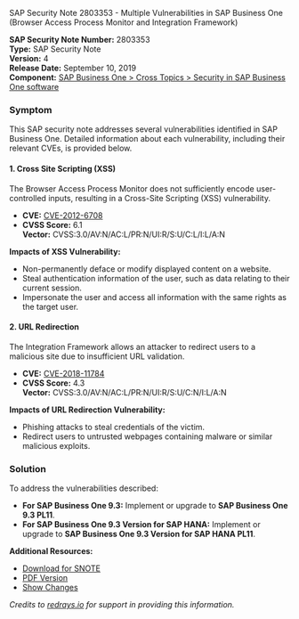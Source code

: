SAP Security Note 2803353 - Multiple Vulnerabilities in SAP Business One (Browser Access Process Monitor and Integration Framework)

**SAP Security Note Number:** 2803353  
**Type:** SAP Security Note  
**Version:** 4  
**Release Date:** September 10, 2019  
**Component:** [SAP Business One > Cross Topics > Security in SAP Business One software](https://me.sap.com/mynotes?tab=Search&sortBy=Relevance&filters=themk%25253Aeq~'SBO-CRO-SEC*'%25252BreleaseStatus%25253Aeq~'CustomerRelease'%25252BsecurityPatchDay%25253Aeq~'NotRestricted'%25252BfuzzyThreshold%25253Aeq~'0.9'&flag=mynotes)

### Symptom
This SAP security note addresses several vulnerabilities identified in SAP Business One. Detailed information about each vulnerability, including their relevant CVEs, is provided below.

#### 1. Cross Site Scripting (XSS)
The Browser Access Process Monitor does not sufficiently encode user-controlled inputs, resulting in a Cross-Site Scripting (XSS) vulnerability.

- **CVE:** [CVE-2012-6708](https://cve.mitre.org/cgi-bin/cvename.cgi?name=CVE-2012-6708)
- **CVSS Score:** 6.1  
  **Vector:** CVSS:3.0/AV:N/AC:L/PR:N/UI:R/S:U/C:L/I:L/A:N

**Impacts of XSS Vulnerability:**
- Non-permanently deface or modify displayed content on a website.
- Steal authentication information of the user, such as data relating to their current session.
- Impersonate the user and access all information with the same rights as the target user.

#### 2. URL Redirection
The Integration Framework allows an attacker to redirect users to a malicious site due to insufficient URL validation.

- **CVE:** [CVE-2018-11784](https://cve.mitre.org/cgi-bin/cvename.cgi?name=CVE-2018-11784)
- **CVSS Score:** 4.3  
  **Vector:** CVSS:3.0/AV:N/AC:L/PR:N/UI:R/S:U/C:N/I:L/A:N

**Impacts of URL Redirection Vulnerability:**
- Phishing attacks to steal credentials of the victim.
- Redirect users to untrusted webpages containing malware or similar malicious exploits.

### Solution
To address the vulnerabilities described:

- **For SAP Business One 9.3:** Implement or upgrade to **SAP Business One 9.3 PL11**.
- **For SAP Business One 9.3 Version for SAP HANA:** Implement or upgrade to **SAP Business One 9.3 Version for SAP HANA PL11**.

**Additional Resources:**
- [Download for SNOTE](https://notesdownloads.sap.com/note/0040000001615322019)
- [PDF Version](https://userapps.support.sap.com/sap/support/sfm/notes/print/0002803353?language=en-US&token=48BD221C936B68AC18CB3E20E111DB97)
- [Show Changes](https://me.sap.com/notesLatestChanges/0002803353/E/diff)

*Credits to [redrays.io](https://redrays.io) for support in providing this information.*